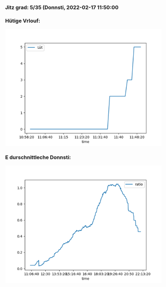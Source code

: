### Jitz grad: 5/35 (Donnsti, 2022-02-17 11:50:00

### Hütige Vrlouf:
![Graph](Today.png)

### E durschnittleche Donnsti:
![Graph](Donnsti.png)